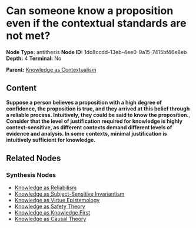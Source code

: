 # Can someone know a proposition even if the contextual standards are not met?

**Node Type:** antithesis
**Node ID:** 1dc8ccdd-13eb-4ee0-9a15-7415bf46e8eb
**Depth:** 4
**Terminal:** No

**Parent:** [Knowledge as Contextualism](knowledge-as-contextualism-synthesis-8a2bf7e1-1701-4141-aab8-c76db6bfd0b0.md)

## Content

**Suppose a person believes a proposition with a high degree of confidence, the proposition is true, and they arrived at this belief through a reliable process. Intuitively, they could be said to know the proposition.**, **Consider that the level of justification required for knowledge is highly context-sensitive, as different contexts demand different levels of evidence and analysis. In some contexts, minimal justification is intuitively sufficient for knowledge.**

## Related Nodes

### Synthesis Nodes

- [Knowledge as Reliabilism](knowledge-as-reliabilism-synthesis-4fdd09b1-d922-4ce4-a64e-52f3f25aeb40.md)
- [Knowledge as Subject-Sensitive Invariantism](knowledge-as-subject-sensitive-invariantism-synthesis-fbb3dced-09af-4bd0-8ff6-bffcc00efeb8.md)
- [Knowledge as Virtue Epistemology](knowledge-as-virtue-epistemology-synthesis-5f91e702-d5bb-499c-94c1-06ddedbdfcb2.md)
- [Knowledge as Safety Theory](knowledge-as-safety-theory-synthesis-ed4f75a2-d4ad-4afb-a925-48eeefac8d9b.md)
- [Knowledge as Knowledge First](knowledge-as-knowledge-first-synthesis-9171b8c7-ec8b-46fb-8dde-fd575e6a2559.md)
- [Knowledge as Causal Theory](knowledge-as-causal-theory-synthesis-08762f71-f322-4558-b31a-d2309fb75c46.md)
